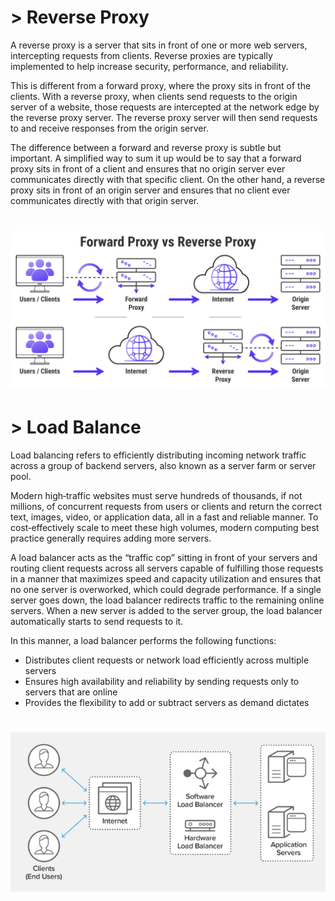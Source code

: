 # > Reverse Proxy

A reverse proxy is a server that sits in front of one or more web servers, intercepting requests from clients. Reverse proxies are
typically implemented to help increase security, performance, and reliability.

This is different from a forward proxy, where the proxy sits in front of the clients. With a reverse proxy, when clients send requests to
the origin server of a website, those requests are intercepted at the network edge by the reverse proxy server. The reverse proxy server
will then send requests to and receive responses from the origin server.

The difference between a forward and reverse proxy is subtle but important. A simplified way to sum it up would be to say that a forward
proxy sits in front of a client and ensures that no origin server ever communicates directly with that specific client. On the other
hand, a reverse proxy sits in front of an origin server and ensures that no client ever communicates directly with that origin server.

<h1 align="center"><img src = "https://github.com/deborafaria01/proxy-reverso-load-balance/blob/main/reverse_proxy.png"></h1>

#

# > Load Balance

Load balancing refers to efficiently distributing incoming network traffic across a group of backend servers, also known as a server farm or server pool.

Modern high‑traffic websites must serve hundreds of thousands, if not millions, of concurrent requests from users or clients and return the correct text, images, video, or application data, all in a fast and reliable manner. To cost‑effectively scale to meet these high volumes, modern computing best practice generally requires adding more servers.

A load balancer acts as the “traffic cop” sitting in front of your servers and routing client requests across all servers capable of fulfilling those requests in a manner that maximizes speed and capacity utilization and ensures that no one server is overworked, which could degrade performance. If a single server goes down, the load balancer redirects traffic to the remaining online servers. When a new server is added to the server group, the load balancer automatically starts to send requests to it.

In this manner, a load balancer performs the following functions:

* Distributes client requests or network load efficiently across multiple servers
* Ensures high availability and reliability by sending requests only to servers that are online
* Provides the flexibility to add or subtract servers as demand dictates

<h1 align="center"><img src = "https://github.com/deborafaria01/proxy-reverso-load-balance/blob/main/load_balance.png"></h1>





  
